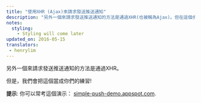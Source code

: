 ```yaml
---
title: "使用XHR (Ajax)來請求發送推送通知"
description: "另外一個來請求發送推送通知的方法是通過XHR(也被稱為Ajax)。但在這個步驟，你需要自己尋找方法。"
notes:
  styling:
    - Styling will come later
updated_on: 2016-05-15
translators:
 - henrylim
---
```




另外一個來請求發送推送通知的方法是通過XHR。

但是，我們會把這個當成你們的練習!

**提示**: 你可以常考這個演示：
[simple-push-demo.appspot.com](https://simple-push-demo.appspot.com).
